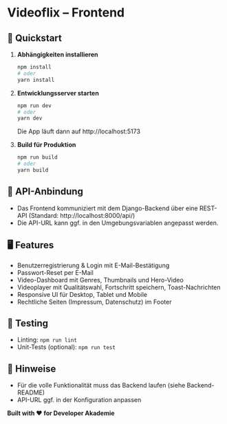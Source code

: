 # Videoflix – Frontend

## 🚀 Quickstart

1. **Abhängigkeiten installieren**
   ```bash
   npm install
   # oder
   yarn install
   ```
2. **Entwicklungsserver starten**
   ```bash
   npm run dev
   # oder
   yarn dev
   ```
   Die App läuft dann auf http://localhost:5173

3. **Build für Produktion**
   ```bash
   npm run build
   # oder
   yarn build
   ```

## 🔗 API-Anbindung
- Das Frontend kommuniziert mit dem Django-Backend über eine REST-API (Standard: http://localhost:8000/api/)
- Die API-URL kann ggf. in den Umgebungsvariablen angepasst werden.

## 🖥️ Features
- Benutzerregistrierung & Login mit E-Mail-Bestätigung
- Passwort-Reset per E-Mail
- Video-Dashboard mit Genres, Thumbnails und Hero-Video
- Videoplayer mit Qualitätswahl, Fortschritt speichern, Toast-Nachrichten
- Responsive UI für Desktop, Tablet und Mobile
- Rechtliche Seiten (Impressum, Datenschutz) im Footer

## 🧪 Testing
- Linting: `npm run lint`
- Unit-Tests (optional): `npm run test`

## 📄 Hinweise
- Für die volle Funktionalität muss das Backend laufen (siehe Backend-README)
- API-URL ggf. in der Konfiguration anpassen

**Built with ❤️ for Developer Akademie**
